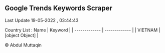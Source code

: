 

## Google Trends Keywords Scraper 
 
Last Update 19-05-2022 , 03:44:43

Country List :
 Name  | Keyword |
| ------------- | ------------- |
| VIETNAM | [object Object] |



© Abdul Muttaqin 
